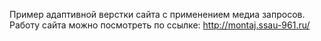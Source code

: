 Пример адаптивной верстки сайта с применением медиа запросов.
Работу сайта можно посмотреть по ссылке: http://montaj.ssau-961.ru/
